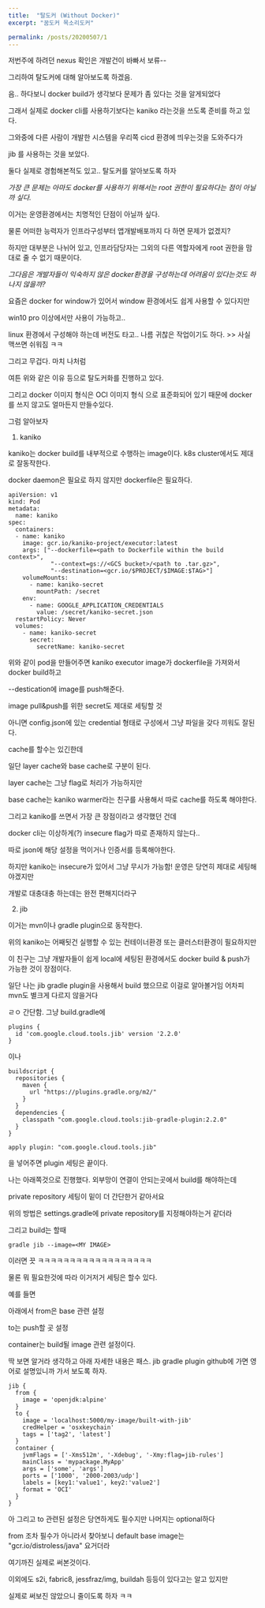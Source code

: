 ```yaml
---
title:  "탈도커 (Without Docker)"
excerpt: "꿈도커 목소리도커"

permalink: /posts/20200507/1
---
```



저번주에 하려던 nexus 확인은 개발건이 바빠서 보류--

그리하여 탈도커에 대해 알아보도록 하겠음.

음.. 하다보니 docker build가 생각보다 문제가 좀 있다는 것을 알게되었다

그래서 실제로 docker cli를 사용하기보다는 kaniko 라는것을 쓰도록 준비를 하고 있다.

그와중에 다른 사람이 개발한 시스템을 우리쪽 cicd 환경에 띄우는것을 도와주다가

jib 를 사용하는 것을 보았다.

둘다 실제로 경험해본적도 있고.. 탈도커를 알아보도록 하자

*가장 큰 문제는 아마도 docker를 사용하기 위해서는 root 권한이 필요하다는 점이 아닐까 싶다.*

이거는 운영환경에서는 치명적인 단점이 아닐까 싶다.

물론 어떠한 능력자가 인프라구성부터 앱개발배포까지 다 하면 문제가 없겠지?

하지만 대부분은 나뉘어 있고, 인프라담당자는 그외의 다른 역할자에게 root 권한을 맘대로 줄 수 없기 때문이다.

*그다음은 개발자들이 익숙하지 않은 docker환경을 구성하는데 어려움이 있다는것도 하나지 않을까?*

요즘은 docker for window가 있어서 window 환경에서도 쉽게 사용할 수 있다지만

win10 pro 이상에서만 사용이 가능하고..

linux 환경에서 구성해야 하는데 버전도 타고.. 나름 귀찮은 작업이기도 하다. >> 사실 맥쓰면 쉬워짐 ㅋㅋ

그리고 무겁다. 마치 나처럼

여튼 위와 같은 이유 등으로 탈도커화를 진행하고 있다.

그리고  docker 이미지 형식은 OCI 이미지 형식 으로 표준화되어 있기 때문에 docker를 쓰지 않고도 얼마든지 만들수있다.

그럼 알아보자

1) kaniko

kaniko는 docker build를 내부적으로 수행하는 image이다. k8s cluster에서도 제대로 잘동작한다.

docker daemon은 필요로 하지 않지만 dockerfile은 필요하다.


~~~
apiVersion: v1
kind: Pod
metadata:
  name: kaniko
spec:
  containers:
  - name: kaniko
    image: gcr.io/kaniko-project/executor:latest
    args: ["--dockerfile=<path to Dockerfile within the build context>",
            "--context=gs://<GCS bucket>/<path to .tar.gz>",
            "--destination=<gcr.io/$PROJECT/$IMAGE:$TAG>"]
    volumeMounts:
      - name: kaniko-secret
        mountPath: /secret
    env:
      - name: GOOGLE_APPLICATION_CREDENTIALS
        value: /secret/kaniko-secret.json
  restartPolicy: Never
  volumes:
    - name: kaniko-secret
      secret:
        secretName: kaniko-secret
~~~


위와 같이 pod을 만들어주면  kaniko executor image가 dockerfile을 가져와서 docker build하고

--destication에 image를 push해준다.

image pull&push를 위한 secret도 제대로 세팅할 것

아니면 config.json에 있는 credential 형태로 구성에서 그냥 파일을 갖다 끼워도 잘된다.

cache를 할수는 있긴한데

일단 layer cache와 base cache로 구분이 된다.

layer cache는 그냥 flag로 처리가 가능하지만

base cache는 kaniko warmer라는 친구를 사용해서 따로 cache를 하도록 해야한다.

그리고 kaniko를 쓰면서 가장 큰 장점이라고 생각했던 건데

docker cli는 이상하게(?) insecure flag가 따로 존재하지 않는다..

따로 json에 해당 설정을 먹이거나 인증서를 등록해야한다.

하지만 kaniko는 insecure가 있어서 그냥 무시가 가능함! 운영은 당연히 제대로 세팅해야겠지만

개발로 대충대충 하는데는 완전 편해지더라구


2) jib

이거는 mvn이나 gradle plugin으로 동작한다.

위의 kaniko는 어째됫건 실행할 수 있는 컨테이너환경 또는 클러스터환경이 필요하지만

이 친구는 그냥 개발자들이 쉽게 local에 세팅된 환경에서도 docker build & push가 가능한 것이 장점이다.

일단 나는 jib gradle plugin을 사용해서 build 했으므로 이걸로 알아볼거임 어차피 mvn도 별크게 다르지 않을거다

ㄹㅇ 간단함. 그냥 build.gradle에

~~~
plugins {
  id 'com.google.cloud.tools.jib' version '2.2.0'
}
~~~

이나

~~~
buildscript {
  repositories {
    maven {
      url "https://plugins.gradle.org/m2/"
    }
  }
  dependencies {
    classpath "com.google.cloud.tools:jib-gradle-plugin:2.2.0"
  }
}

apply plugin: "com.google.cloud.tools.jib"
~~~

을 넣어주면 plugin 세팅은 끝이다.

나는 아래쪽것으로 진행했다. 외부망이 연결이 안되는곳에서 build를 해야하는데

private repository 세팅이 밑이 더 간단한거 같아서요

위의 방법은 settings.gradle에  private repository를 지정해야하는거 같더라

그리고 build는 할때

~~~
gradle jib --image=<MY IMAGE>
~~~

이러면 끗 ㅋㅋㅋㅋㅋㅋㅋㅋㅋㅋㅋㅋㅋㅋㅋㅋㅋㅋ

물론 뭐 필요한것에 따라 이거저거 세팅은 할수 있다.

예를 들면

아래에서 from은 base 관련 설정

to는 push할 곳 설정

container는 build될 image 관련 설정이다.

딱 보면 알거라 생각하고 아래 자세한 내용은 패스. jib gradle plugin github에 가면 영어로 설명있니까 가서 보도록 하자.

~~~
jib {
  from {
    image = 'openjdk:alpine'
  }
  to {
    image = 'localhost:5000/my-image/built-with-jib'
    credHelper = 'osxkeychain'
    tags = ['tag2', 'latest']
  }
  container {
    jvmFlags = ['-Xms512m', '-Xdebug', '-Xmy:flag=jib-rules']
    mainClass = 'mypackage.MyApp'
    args = ['some', 'args']
    ports = ['1000', '2000-2003/udp']
    labels = [key1:'value1', key2:'value2']
    format = 'OCI'
  }
}
~~~

아 그리고 to 관련된 설정은 당연하게도 필수지만 나머지는 optional하다

from 조차 필수가 아니라서 찾아보니 default base image는 "gcr.io/distroless/java" 요거더라


여기까진 실제로 써본것이다.

이외에도 s2i, fabric8, jessfraz/img, buildah 등등이 있다고는 알고 있지만 

실제로 써보진 않았으니 줄이도록 하자 ㅋㅋ